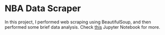 # NBA Data Scraper
In this project, I performed web scraping using BeautifulSoup, and then performed some brief data analysis. Check [this](https://nbviewer.jupyter.org/github/andreduong/my-first-web-scraper/blob/master/my-first-web-scraper.ipynb) Jupyter Notebook for more.
